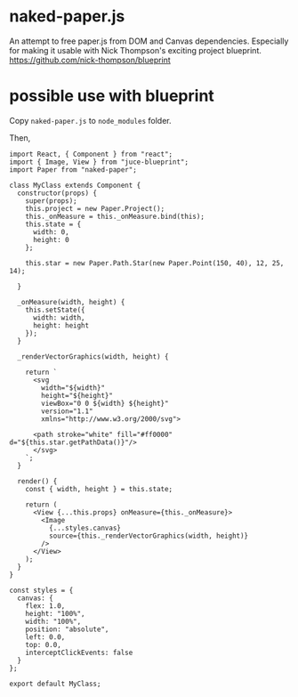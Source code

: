 # naked-paper.js
An attempt to free paper.js from DOM and Canvas dependencies. Especially for making it usable with Nick Thompson's exciting project blueprint. https://github.com/nick-thompson/blueprint

# possible use with blueprint
Copy `naked-paper.js` to `node_modules` folder.

Then,

```
import React, { Component } from "react";
import { Image, View } from "juce-blueprint";
import Paper from "naked-paper";

class MyClass extends Component {
  constructor(props) {
    super(props);
    this.project = new Paper.Project();
    this._onMeasure = this._onMeasure.bind(this);
    this.state = {
      width: 0,
      height: 0
    };

    this.star = new Paper.Path.Star(new Paper.Point(150, 40), 12, 25, 14);

  }

  _onMeasure(width, height) {
    this.setState({
      width: width,
      height: height
    });
  }

  _renderVectorGraphics(width, height) {

    return `
      <svg
        width="${width}"
        height="${height}"
        viewBox="0 0 ${width} ${height}"
        version="1.1"
        xmlns="http://www.w3.org/2000/svg">
      
      <path stroke="white" fill="#ff0000" d="${this.star.getPathData()}"/>
      </svg>
    `;
  }

  render() {
    const { width, height } = this.state;

    return (
      <View {...this.props} onMeasure={this._onMeasure}>
        <Image
          {...styles.canvas}
          source={this._renderVectorGraphics(width, height)}
        />
      </View>
    );
  }
}

const styles = {
  canvas: {
    flex: 1.0,
    height: "100%",
    width: "100%",
    position: "absolute",
    left: 0.0,
    top: 0.0,
    interceptClickEvents: false
  }
};

export default MyClass;

```

